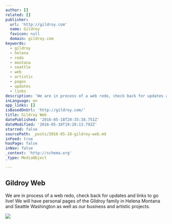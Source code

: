 ```yaml
---
author: []
related: []
publisher:
  url: 'http://gildroy.com'
  name: Gildroy
  favicon: null
  domain: gildroy.com
keywords:
  - gildroy
  - helena
  - redo
  - montana
  - seattle
  - web
  - artistic
  - pages
  - updates
  - links
description: 'We are in process of a web redo, check back for updates and links to go live! We will have personal pages of the Gildroy family in Helena Montana and Seattle Washington as well as our business and artistic projects.'
inLanguage: en
app_links: []
isBasedOnUrl: 'http://gildroy.com/'
title: Gildroy Web
datePublished: '2016-05-18T20:35:38.751Z'
dateModified: '2016-05-18T19:28:13.792Z'
starred: false
sourcePath: _posts/2016-05-18-gildroy-web.md
inFeed: true
hasPage: false
inNav: false
_context: 'http://schema.org'
_type: MediaObject

---
```

<article style=""><h1>Gildroy Web</h1><p>We are in process of a web redo, check back for updates and links to go live! We will have personal pages of the Gildroy family in Helena Montana and Seattle Washington as well as our business and artistic projects.</p><img src="http://gildroy.com/2010im/IMG_2727.JPG" /></article>